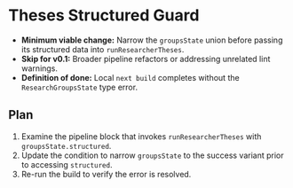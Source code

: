 # Theses Structured Guard

- **Minimum viable change:** Narrow the `groupsState` union before passing its structured data into `runResearcherTheses`.
- **Skip for v0.1:** Broader pipeline refactors or addressing unrelated lint warnings.
- **Definition of done:** Local `next build` completes without the `ResearchGroupsState` type error.

## Plan
1. Examine the pipeline block that invokes `runResearcherTheses` with `groupsState.structured`.
2. Update the condition to narrow `groupsState` to the success variant prior to accessing `structured`.
3. Re-run the build to verify the error is resolved.
